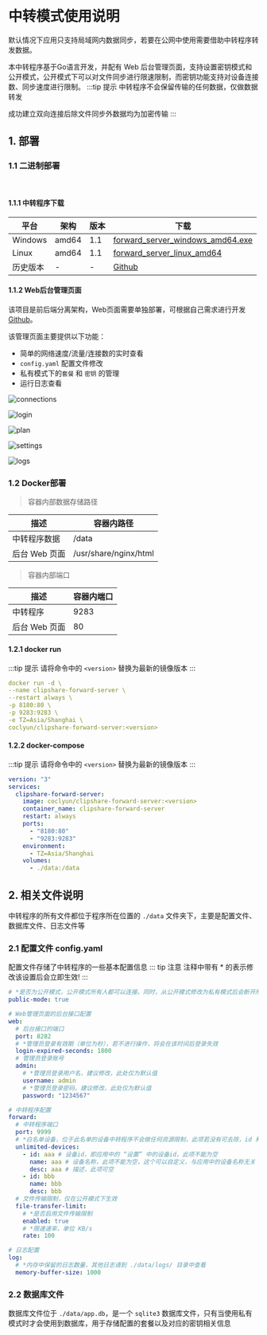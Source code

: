 # 中转模式使用说明

默认情况下应用只支持局域网内数据同步，若要在公网中使用需要借助中转程序转发数据。

本中转程序基于Go语言开发，并配有 Web 后台管理页面，支持设置密钥模式和公开模式，公开模式下可以对文件同步进行限速限制，而密钥功能支持对设备连接数、同步速度进行限制。
:::tip 提示
中转程序不会保留传输的任何数据，仅做数据转发

成功建立双向连接后除文件同步外数据均为加密传输
:::

## 1. 部署

### 1.1 二进制部署

<br/>

#### 1.1.1 中转程序下载

| 平台      | 架构    | 版本  | 下载                                                                                                                                      |
|---------|-------|-----|-----------------------------------------------------------------------------------------------------------------------------------------|
| Windows | amd64 | 1.1 | [forward_server_windows_amd64.exe](https://download.clipshare.coclyun.top/releases/forward-server/1.1/forward_server_windows_amd64.exe) |
| Linux   | amd64 | 1.1 | [forward_server_linux_amd64](https://download.clipshare.coclyun.top/releases/forward-server/1.1/forward_server_linux_amd64)             |
| 历史版本    | -     | -   | [Github](https://github.com/aa2013/ClipShareForwardServerWeb/releases)                                                                  |

#### 1.1.2 Web后台管理页面

该项目是前后端分离架构，Web页面需要单独部署，可根据自己需求进行开发 [Github](https://github.com/aa2013/ClipShareForwardServerWeb)。

该管理页面主要提供以下功能：

+ 简单的网络速度/流量/连接数的实时查看
+ `config.yaml` 配置文件修改
+ 私有模式下的`套餐` 和 `密钥` 的管理
+ 运行日志查看

![connections](https://download.clipshare.coclyun.top/images/forward-server-web/connection.png)

![login](https://download.clipshare.coclyun.top/images/forward-server-web/login.png)

![plan](https://download.clipshare.coclyun.top/images/forward-server-web/plan.png)

![settings](https://download.clipshare.coclyun.top/images/forward-server-web/settings.png)

![logs](https://download.clipshare.coclyun.top/images/forward-server-web/logs.png)

### 1.2 Docker部署

> 容器内部数据存储路径

| 描述        | 容器内路径                 |
|-----------|-----------------------|
| 中转程序数据    | /data                 |
| 后台 Web 页面 | /usr/share/nginx/html |

> 容器内部端口

| 描述        | 容器内端口 |
|-----------|-------|
| 中转程序      | 9283  |
| 后台 Web 页面 | 80    |

#### 1.2.1 docker run

:::tip 提示
请将命令中的 `<version>` 替换为最新的镜像版本
:::

```yaml
docker run -d \
--name clipshare-forward-server \
--restart always \
-p 8180:80 \
-p 9283:9283 \
-e TZ=Asia/Shanghai \
coclyun/clipshare-forward-server:<version>
```

#### 1.2.2 docker-compose

:::tip 提示
请将命令中的 `<version>` 替换为最新的镜像版本
:::

```yaml
version: "3"
services:
  clipshare-forward-server:
    image: coclyun/clipshare-forward-server:<version>
    container_name: clipshare-forward-server
    restart: always
    ports:
      - "8180:80"
      - "9283:9283"
    environment:
      - TZ=Asia/Shanghai
    volumes:
      - ./data:/data

```

## 2. 相关文件说明

中转程序的所有文件都位于程序所在位置的 `./data` 文件夹下，主要是配置文件、数据库文件、日志文件等

### 2.1 配置文件 config.yaml

配置文件存储了中转程序的一些基本配置信息
::: tip 注意
注释中带有 * 的表示修改该设置后会立即生效!
:::

```yaml
# *是否为公开模式，公开模式所有人都可以连接。同时，从公开模式修改为私有模式后会断开所有除白名单以外的连接！
public-mode: true

# Web管理页面的后台接口配置
web:
  # 后台接口的端口
  port: 8282
  # *管理员登录有效期（单位为秒），若不进行操作，将会在该时间后登录失效
  login-expired-seconds: 1800
  # 管理员登录账号
  admin:
    # *管理员登录用户名，建议修改，此处仅为默认值
    username: admin
    # *管理员登录密码，建议修改，此处仅为默认值
    password: "1234567"

# 中转程序配置
forward:
  # 中转程序端口
  port: 9999
  # *白名单设备，位于此名单的设备中转程序不会做任何资源限制，此项若没有可去除，id 和 name 不能为空，有多项请以 - 号开头
  unlimited-devices:
    - id: aaa # 设备id，即应用中的 “设置” 中的设备id，此项不能为空
      name: aaa # 设备名称，此项不能为空，这个可以自定义，与应用中的设备名称无关
      desc: aaa # 描述，此项可空
    - id: bbb
      name: bbb
      desc: bbb
  # 文件传输限制，仅在公开模式下生效
  file-transfer-limit:
    # *是否启用文件传输限制
    enabled: true
    # *限速速率，单位 KB/s
    rate: 100

# 日志配置
log:
  # *内存中保留的日志数量，其他日志请到 ./data/logs/ 目录中查看
  memory-buffer-size: 1000

```

### 2.2 数据库文件

数据库文件位于 `./data/app.db`，是一个 `sqlite3` 数据库文件，只有当使用私有模式时才会使用到数据库，用于存储配置的套餐以及对应的密钥相关信息